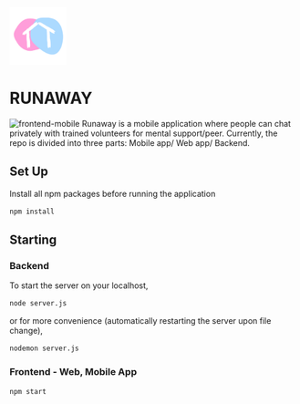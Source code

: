 <img src = "/frontend/mobile-app/assets/RunawayLogo.png" width = "100px">

# RUNAWAY
![frontend-mobile](https://github.com/umcody/runaway/workflows/frontend-mobile/badge.svg)
Runaway is a mobile application where people can chat privately with trained volunteers for mental support/peer.
Currently, the repo is divided into three parts: Mobile app/ Web app/ Backend.



## Set Up

Install all npm packages before running the application

```bash
npm install
```
## Starting

### Backend

To start the server on your localhost,

```bash
node server.js
```

or for more convenience (automatically restarting the server upon file change),

```bash
nodemon server.js
```
### Frontend - Web, Mobile App
```bash
npm start
```
